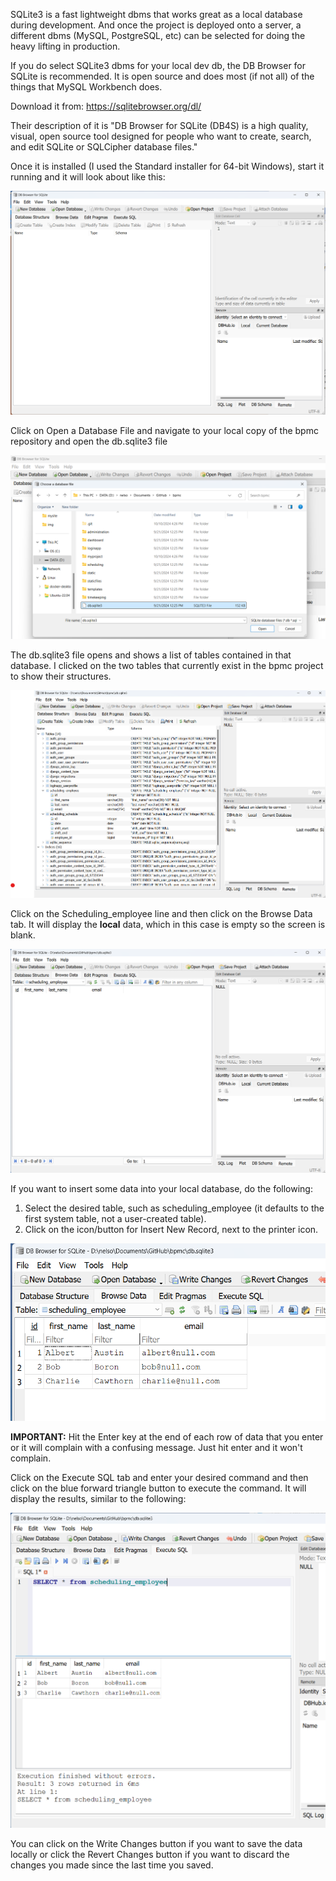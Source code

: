 SQLite3 is a fast lightweight dbms that works great as a local database during development. And once the project is deployed onto a server, a different dbms (MySQL, PostgreSQL, etc) can be selected for doing the heavy lifting in production.

If you do select SQLite3 dbms for your local dev db, the DB Browser for SQLite is recommended. It is open source and does most (if not all) of the things that MySQL Workbench does.

Download it from:
    https://sqlitebrowser.org/dl/

Their description of it is "DB Browser for SQLite (DB4S) is a high quality, visual, open source tool designed for people who want to create, search, and edit SQLite or SQLCipher database files."

Once it is installed (I used the Standard installer for 64-bit Windows), start it running and it will look about like this:

![Initial DB browser for SQLite](img/SQLiteBrowserInitScreen.png)

Click on Open a Database File and navigate to your local copy of the bpmc repository and open the db.sqlite3 file

![Select the sqlite3 file](img/SQLiteBrowerSelectDatabaseToOpen.png)

The db.sqlite3 file opens and shows a list of tables contained in that database. I clicked on the two tables that currently exist in the bpmc project to show their structures.

![SQLiteBrowser list of tables](img/SQLiteBrowserTableList.png)

Click on the Scheduling_employee line and then click on the Browse Data tab. It will display the **local** data, which in this case is empty so the screen is blank.

![SQLiteBrowser browse data](img/SQLiteBrowserBrowseDataScreen.png)

If you want to insert some data into your local database, do the following:

1.  Select the desired table, such as scheduling_employee (it defaults to the first system table, not a user-created table). 
1.  Click on the icon/button for Insert New Record, next to the printer icon.

![SQLiteBrowser add data](img/SQLiteBrowserAddData.png)

**IMPORTANT:** Hit the Enter key at the end of each row of data that you enter or it will complain with a confusing message. Just hit enter and it won't complain.

Click on the Execute SQL tab and enter your desired command and then click on the blue forward triangle button to execute the command. It will display the results, similar to the following:

![SQLiteBrowser execute a sql command](img/SQLiteBrowserExecuteSQLcommand.png)

You can click on the Write Changes button if you want to save the data locally or click the Revert Changes button if you want to discard the changes you made since the last time you saved.